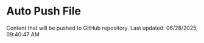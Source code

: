 # Auto Push File

Content that will be pushed to GitHub repository.
Last updated: 06/28/2025, 09:40:47 AM